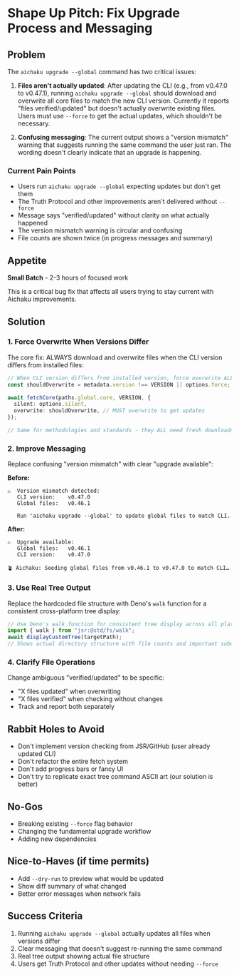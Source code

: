 # Shape Up Pitch: Fix Upgrade Process and Messaging

## Problem

The `aichaku upgrade --global` command has two critical issues:

1. **Files aren't actually updated**: After updating the CLI (e.g., from v0.47.0 to v0.47.1), running
   `aichaku upgrade --global` should download and overwrite all core files to match the new CLI version. Currently it
   reports "files verified/updated" but doesn't actually overwrite existing files. Users must use `--force` to get the
   actual updates, which shouldn't be necessary.

2. **Confusing messaging**: The current output shows a "version mismatch" warning that suggests running the same command
   the user just ran. The wording doesn't clearly indicate that an upgrade is happening.

### Current Pain Points

- Users run `aichaku upgrade --global` expecting updates but don't get them
- The Truth Protocol and other improvements aren't delivered without `--force`
- Message says "verified/updated" without clarity on what actually happened
- The version mismatch warning is circular and confusing
- File counts are shown twice (in progress messages and summary)

## Appetite

**Small Batch** - 2-3 hours of focused work

This is a critical bug fix that affects all users trying to stay current with Aichaku improvements.

## Solution

### 1. Force Overwrite When Versions Differ

The core fix: ALWAYS download and overwrite files when the CLI version differs from installed files:

```typescript
// When CLI version differs from installed version, force overwrite ALL files
const shouldOverwrite = metadata.version !== VERSION || options.force;

await fetchCore(paths.global.core, VERSION, {
  silent: options.silent,
  overwrite: shouldOverwrite, // MUST overwrite to get updates
});

// Same for methodologies and standards - they ALL need fresh downloads
```

### 2. Improve Messaging

Replace confusing "version mismatch" with clear "upgrade available":

**Before:**

```
⚠️  Version mismatch detected:
   CLI version:    v0.47.0
   Global files:   v0.46.1
   
   Run 'aichaku upgrade --global' to update global files to match CLI.
```

**After:**

```
⚠️  Upgrade available:
   Global files:   v0.46.1
   CLI version:    v0.47.0

🪴 Aichaku: Seeding global files from v0.46.1 to v0.47.0 to match CLI…
```

### 3. Use Real Tree Output

Replace the hardcoded file structure with Deno's `walk` function for a consistent cross-platform tree display:

```typescript
// Use Deno's walk function for consistent tree display across all platforms
import { walk } from "jsr:@std/fs/walk";
await displayCustomTree(targetPath);
// Shows actual directory structure with file counts and important subdirectories
```

### 4. Clarify File Operations

Change ambiguous "verified/updated" to be specific:

- "X files updated" when overwriting
- "X files verified" when checking without changes
- Track and report both separately

## Rabbit Holes to Avoid

- Don't implement version checking from JSR/GitHub (user already updated CLI)
- Don't refactor the entire fetch system
- Don't add progress bars or fancy UI
- Don't try to replicate exact tree command ASCII art (our solution is better)

## No-Gos

- Breaking existing `--force` flag behavior
- Changing the fundamental upgrade workflow
- Adding new dependencies

## Nice-to-Haves (if time permits)

- Add `--dry-run` to preview what would be updated
- Show diff summary of what changed
- Better error messages when network fails

## Success Criteria

1. Running `aichaku upgrade --global` actually updates all files when versions differ
2. Clear messaging that doesn't suggest re-running the same command
3. Real tree output showing actual file structure
4. Users get Truth Protocol and other updates without needing `--force`
